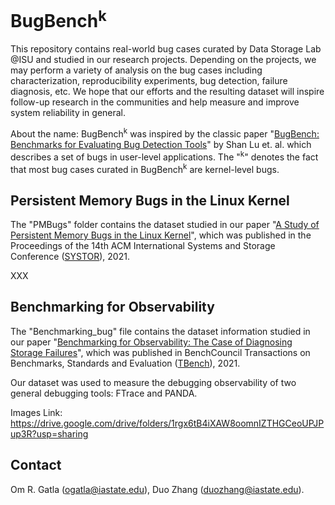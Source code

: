 # BugBench<sup>k</sub> 

This repository contains real-world bug cases curated by Data Storage Lab @ISU and studied in our research projects. Depending on the projects, we may perform a variety of analysis on the bug cases including characterization, reproducibility experiments, bug detection, failure diagnosis, etc. We hope that our efforts and the resulting dataset will inspire follow-up research in the communities and help measure and improve system reliability in general.

About the name: BugBench<sup>k</sup>  was inspired by the classic paper "[BugBench: Benchmarks for Evaluating Bug Detection Tools](http://opera.ucsd.edu/paper/63-lu.pdf)" by Shan Lu et. al. which describes a set of bugs in user-level applications. The "<sup>k</sup>" denotes the fact that most bug cases curated in BugBench<sup>k</sup> are kernel-level bugs.  

## Persistent Memory Bugs in the Linux Kernel ##

The "PMBugs" folder contains the dataset studied in our paper "[A Study of Persistent Memory Bugs in the Linux Kernel](https://dl.acm.org/doi/pdf/10.1145/3456727.3463783)", which was published in the Proceedings of the 14th ACM International Systems and Storage Conference ([SYSTOR](https://www.systor.org/2021/index.html)), 2021.

XXX

## Benchmarking for Observability ##

The "Benchmarking_bug" file contains the dataset information studied in our paper "[Benchmarking for Observability: The Case of Diagnosing Storage Failures](https://www.ece.iastate.edu/~mai/docs/papers/2021TBench-Debug.pdf)", which was published in BenchCouncil Transactions on Benchmarks, Standards and Evaluation ([TBench](https://www.benchcouncil.org/index.html)), 2021.

Our dataset was used to measure the debugging observability of two general debugging tools: FTrace and PANDA.

Images Link: https://drive.google.com/drive/folders/1rgx6tB4iXAW8oomnIZTHGCeoUPJPup3R?usp=sharing


## Contact ##
Om R. Gatla (ogatla@iastate.edu), 
Duo Zhang (duozhang@iastate.edu).


